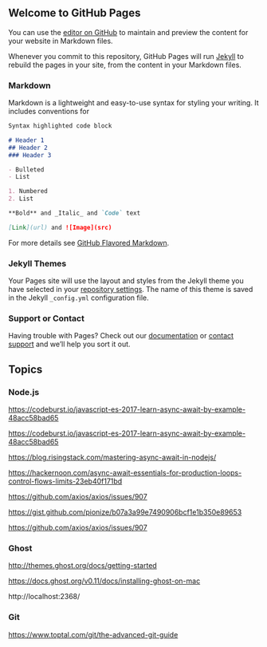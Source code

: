 ## Welcome to GitHub Pages

You can use the [editor on GitHub](https://github.com/scheung38/fortressgaintech.github.io/edit/master/README.md) to maintain and preview the content for your website in Markdown files.

Whenever you commit to this repository, GitHub Pages will run [Jekyll](https://jekyllrb.com/) to rebuild the pages in your site, from the content in your Markdown files.

### Markdown

Markdown is a lightweight and easy-to-use syntax for styling your writing. It includes conventions for

```markdown
Syntax highlighted code block

# Header 1
## Header 2
### Header 3

- Bulleted
- List

1. Numbered
2. List

**Bold** and _Italic_ and `Code` text

[Link](url) and ![Image](src)
```

For more details see [GitHub Flavored Markdown](https://guides.github.com/features/mastering-markdown/).

### Jekyll Themes

Your Pages site will use the layout and styles from the Jekyll theme you have selected in your [repository settings](https://github.com/scheung38/fortressgaintech.github.io/settings). The name of this theme is saved in the Jekyll `_config.yml` configuration file.

### Support or Contact

Having trouble with Pages? Check out our [documentation](https://help.github.com/categories/github-pages-basics/) or [contact support](https://github.com/contact) and we’ll help you sort it out.


## Topics


### Node.js
https://codeburst.io/javascript-es-2017-learn-async-await-by-example-48acc58bad65

https://codeburst.io/javascript-es-2017-learn-async-await-by-example-48acc58bad65

https://blog.risingstack.com/mastering-async-await-in-nodejs/

https://hackernoon.com/async-await-essentials-for-production-loops-control-flows-limits-23eb40f171bd

https://github.com/axios/axios/issues/907

https://gist.github.com/pionize/b07a3a99e7490906bcf1e1b350e89653

https://github.com/axios/axios/issues/907



### Ghost
http://themes.ghost.org/docs/getting-started

https://docs.ghost.org/v0.11/docs/installing-ghost-on-mac

http://localhost:2368/


### Git
https://www.toptal.com/git/the-advanced-git-guide
